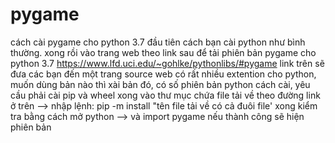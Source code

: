 # pygame
cách cài pygame cho python 3.7
đầu tiên cách bạn cài python như bình thường.
xong rồi vào trang web theo link sau để tải phiên bản pygame cho python 3.7 https://www.lfd.uci.edu/~gohlke/pythonlibs/#pygame
link trên sẽ đưa các bạn đến một trang source web có rất nhiều extention cho python, muốn dùng bản nào thì xài bản đó, có số phiên
bản python
cách cài, yêu cầu phải cài pip và wheel
xong vào thư mục chứa file tải về theo đường link ở trên --> nhập lệnh: pip -m install "tên file tải về có cả đuôi file'
xong kiểm tra bằng cách mở python --> và import pygame nếu thành công sẽ hiện phiên bản
